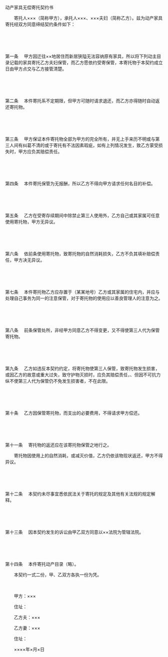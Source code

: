 



动产家具无偿寄托契约书



 

　　寄托人×××（简称甲方），承托人×××、×××夫妇（简称乙方）。兹为动产家具寄托经双方同意缔结契约条件如下： 

　　

　　

第一条
　甲方因迁往××地居住而新居狭隘无法容纳原有家具，所以将下列动主目录记载的家具寄托乙方夫妇保管，而乙方愿依约受寄保管，本寄托物于本契约成立日由甲方点交与乙方接管清楚。 

　　

　　

第二条
　本件寄托系不定期限，但甲方可随时请求退还，而乙方亦得随时自动返还寄托物。 

　　

　　

第三条
　甲方保证本件寄托物全部为甲方的完全所有，并无上手来历不明或与第三人间有纠葛不清的或于寄托有不法因素瑕疵，如有上列情况发生，致乙方蒙受损失时，甲方应负其赔偿责任。 

　　

　　

第四条
　本件寄托保管为无报酬，所以乙方不得向甲方请求任何名目的补偿。 

　　

　　

第五条
　乙方在受寄存续期间中除禁止第三人使用外，乙方自己或其家属可任意使用寄托物，甲方无异议。 

　　

　　

第六条
　依前条使用寄托物，致寄托物的自然消耗损失，乙方不负其填补赔偿责任，甲方决无异议。 

　　

　　

第七条
　本件寄托物乙方应存置于（某某地号）乙方或其家属的住宅内，并应与处理自己事务为同一的注意保管，对于寄托物的使用应以善良管理人的注意为之。 

　　

　　

第八条
　前条保管处所，非经甲方同意乙方不得变更，又不得使第三人代为保管寄托物。 

　　

　　

第九条
　乙方如违反本契约约定，将寄托物使第三人保管，致寄托物发生损害，或因乙方的故意或重大过失，致守护物灭损时，应负其赔偿责任，、但因不可抗力纵不使第三人代为保管仍不免发生损害者，不在此限。 

　　

　　

第十条
　乙方因保管寄托物，而支出的必要费用，不得请求甲方偿还。 

　　

　　

第十一条
　寄托物的返还应在该寄托物保管之地行之。 

　　寄托物因使用上的自然消耗，或减灭价值，乙方仍依该物现状返还，甲方不得异议。 

　　

　　

第十二条
　本契约未尽事宜悉依民法关于寄托的规定及其他有关法规的规定解释。 

　　

　　

第十三条
　因本契约发生的诉讼由甲乙双方同意以××法院为管辖法院。 

　　

　　

第十四条
　本件寄托动产目录（略）。 

　　本契约一式二份，甲、乙双方各执一份为凭。 　　

　　

　　甲方：×××

　　住址： 　　

　　乙方夫：×××

　　乙方妻：×××

　　住址： 　　　　　　　　　　　　　　　　　　　　　　　　　

　　××××年×月×日

　　